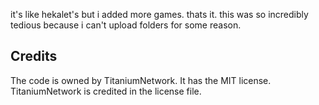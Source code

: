 it's like hekalet's but i added more games.
thats it.
this was so incredibly tedious because i can't upload folders for some reason.
## Credits
The code is owned by TitaniumNetwork. It has the MIT license. TitaniumNetwork is credited in the license file.
